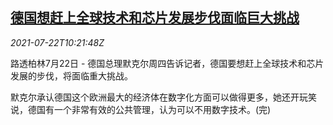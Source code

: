<!--1626949863000-->
[德国想赶上全球技术和芯片发展步伐面临巨大挑战](https://cn.reuters.com/article/germany-merkel-chip-challenge-0722-idCNKBS2ES0ZG)
------

<div><i>2021-07-22T10:21:48Z</i></div><p>路透柏林7月22日 - 德国总理默克尔周四告诉记者，德国要想赶上全球技术和芯片发展的步伐，将面临重大挑战。</p><p>默克尔承认德国这个欧洲最大的经济体在数字化方面可以做得更多，她还开玩笑说，德国有一个非常有效的公共管理，认为可以不用数字技术。(完)</p>
